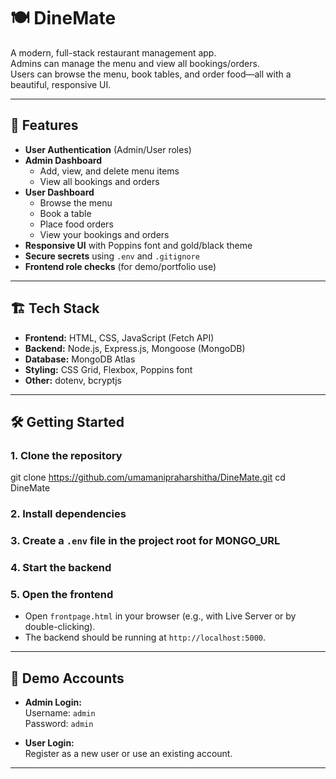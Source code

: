 # 🍽️ DineMate

A modern, full-stack restaurant management app.  
Admins can manage the menu and view all bookings/orders.  
Users can browse the menu, book tables, and order food—all with a beautiful, responsive UI.

---

## 🚀 Features

- **User Authentication** (Admin/User roles)
- **Admin Dashboard**
  - Add, view, and delete menu items
  - View all bookings and orders
- **User Dashboard**
  - Browse the menu
  - Book a table
  - Place food orders
  - View your bookings and orders
- **Responsive UI** with Poppins font and gold/black theme
- **Secure secrets** using `.env` and `.gitignore`
- **Frontend role checks** (for demo/portfolio use)

---

## 🏗️ Tech Stack

- **Frontend:** HTML, CSS, JavaScript (Fetch API)
- **Backend:** Node.js, Express.js, Mongoose (MongoDB)
- **Database:** MongoDB Atlas
- **Styling:** CSS Grid, Flexbox, Poppins font
- **Other:** dotenv, bcryptjs

---

## 🛠️ Getting Started

### 1. **Clone the repository**
git clone https://github.com/umamanipraharshitha/DineMate.git
cd DineMate

### 2. **Install dependencies**

### 3. **Create a `.env` file in the project root for MONGO_URL**

### 4. **Start the backend**


### 5. **Open the frontend**
- Open `frontpage.html` in your browser (e.g., with Live Server or by double-clicking).
- The backend should be running at `http://localhost:5000`.

---

## 👤 Demo Accounts

- **Admin Login:**  
  Username: `admin`  
  Password: `admin`

- **User Login:**  
  Register as a new user or use an existing account.

---




